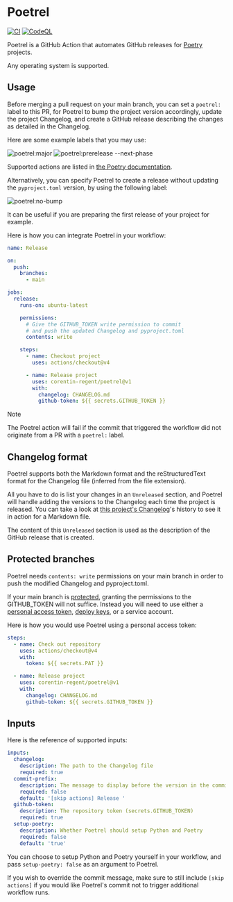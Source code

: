 # Poetrel

[![CI](https://github.com/corentin-regent/poetrelease/actions/workflows/ci.yml/badge.svg)](https://github.com/corentin-regent/poetrelease/actions/workflows/ci.yml)
[![CodeQL](https://github.com/corentin-regent/poetrelease/actions/workflows/codeql-analysis.yml/badge.svg)](https://github.com/corentin-regent/poetrelease/actions/workflows/codeql-analysis.yml)

Poetrel is a GitHub Action that automates GitHub releases for [Poetry](https://python-poetry.org/)
projects.

Any operating system is supported.

## Usage

Before merging a pull request on your main branch, you can set a `poetrel:` label to this PR, for
Poetrel to bump the project version accordingly, update the project Changelog, and create a GitHub
release describing the changes as detailed in the Changelog.

Here are some example labels that you may use:

![poetrel:major](https://img.shields.io/badge/poetrel:major-red)
![poetrel:prerelease --next-phase](https://img.shields.io/badge/poetrel:prerelease_----next--phase-slateblue)

Supported actions are listed in
[the Poetry documentation](https://python-poetry.org/docs/cli/#version).

Alternatively, you can specify Poetrel to create a release without updating the `pyproject.toml`
version, by using the following label:

![poetrel:no-bump](https://img.shields.io/badge/poetrel:no--bump-darkgreen)

It can be useful if you are preparing the first release of your project for example.

Here is how you can integrate Poetrel in your workflow:

```yaml
name: Release

on:
  push:
    branches:
      - main

jobs:
  release:
    runs-on: ubuntu-latest

    permissions:
      # Give the GITHUB_TOKEN write permission to commit
      # and push the updated Changelog and pyproject.toml
      contents: write

    steps:
      - name: Checkout project
        uses: actions/checkout@v4

      - name: Release project
        uses: corentin-regent/poetrel@v1
        with:
          changelog: CHANGELOG.md
          github-token: ${{ secrets.GITHUB_TOKEN }}
```

> [!NOTE]  
> The Poetrel action will fail if the commit that triggered the workflow did not originate from a PR
> with a `poetrel:` label.

## Changelog format

Poetrel supports both the Markdown format and the reStructuredText format for the Changelog file
(inferred from the file extension).

All you have to do is list your changes in an `Unreleased` section, and Poetrel will handle adding
the versions to the Changelog each time the project is released. You can take a look at
[this project's Changelog](/CHANGELOG.md)'s history to see it in action for a Markdown file.

The content of this `Unreleased` section is used as the description of the GitHub release that is
created.

## Protected branches

Poetrel needs `contents: write` permissions on your main branch in order to push the modified
Changelog and pyproject.toml.

If your main branch is
[protected](https://docs.github.com/repositories/configuring-branches-and-merges-in-your-repository/managing-protected-branches/about-protected-branches),
granting the permissions to the GITHUB_TOKEN will not suffice. Instead you will need to use either a
[personal access token](https://docs.github.com/authentication/keeping-your-account-and-data-secure/managing-your-personal-access-tokens),
[deploy keys](https://docs.github.com/en/authentication/connecting-to-github-with-ssh/managing-deploy-keys#deploy-keys),
or a service account.

Here is how you would use Poetrel using a personal access token:

```yaml
steps:
  - name: Check out repository
    uses: actions/checkout@v4
    with:
      token: ${{ secrets.PAT }}

  - name: Release project
    uses: corentin-regent/poetrel@v1
    with:
      changelog: CHANGELOG.md
      github-token: ${{ secrets.GITHUB_TOKEN }}
```

## Inputs

Here is the reference of supported inputs:

```yaml
inputs:
  changelog:
    description: The path to the Changelog file
    required: true
  commit-prefix:
    description: The message to display before the version in the commit message
    required: false
    default: '[skip actions] Release '
  github-token:
    description: The repository token (secrets.GITHUB_TOKEN)
    required: true
  setup-poetry:
    description: Whether Poetrel should setup Python and Poetry
    required: false
    default: 'true'
```

You can choose to setup Python and Poetry yourself in your workflow, and pass `setup-poetry: false`
as an argument to Poetrel.

If you wish to override the commit message, make sure to still include `[skip actions]` if you would
like Poetrel's commit not to trigger additional workflow runs.
